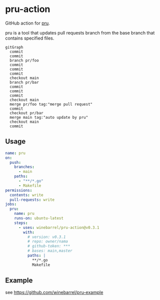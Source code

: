 # pru-action

GitHub action for [pru](https://github.com/winebarrel/pru).

pru is a tool that updates pull requests branch from the base branch that contains specified files.

```mermaid
gitGraph
  commit
  commit
  branch pr/foo
  commit
  commit
  commit
  checkout main
  branch pr/bar
  commit
  commit
  commit
  checkout main
  merge pr/foo tag:"merge pull request"
  commit
  checkout pr/bar
  merge main tag:"auto update by pru"
  checkout main
  commit
```

## Usage

```yaml
name: pru
on:
  push:
    branches:
      - main
    paths:
      - "**/*.go"
      - Makefile
permissions:
  contents: write
  pull-requests: write
jobs:
  pru:
    name: pru
    runs-on: ubuntu-latest
    steps:
      - uses: winebarrel/pru-action@v0.3.1
        with:
          # version: v0.3.1
          # repo: owner/nama
          # github-token: ***
          # bases: main,master
          paths: |
            **/*.go
            Makefile
```

## Example

see https://github.com/winebarrel/pru-example

